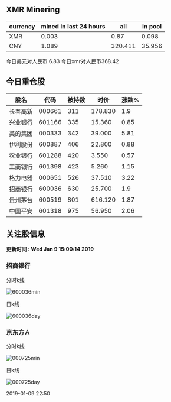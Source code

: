 ## XMR Minering

|currency|mined in last 24 hours|all|in pool|
|---|---|---|---|
|XMR|0.003|0.87|0.098|
|CNY|1.089|320.411|35.956|

今日美元对人民币 6.83	今日xmr对人民币368.42


## 今日重仓股 

|股名|代码|被持数|时价|涨跌%|
|---|---|---|---|---|
|长春高新|000661|311|178.830|1.9|
|兴业银行|601166|335|15.360|0.85|
|美的集团|000333|342|39.000|5.81|
|伊利股份|600887|406|22.800|0.88|
|农业银行|601288|420|3.550|0.57|
|工商银行|601398|423|5.260|1.15|
|格力电器|000651|526|37.510|3.22|
|招商银行|600036|630|25.700|1.9|
|贵州茅台|600519|801|616.120|1.87|
|中国平安|601318|975|56.950|2.06|

## 关注股信息
**更新时间 : Wed Jan  9 15:00:14 2019**
### 招商银行 
分时k线

![600036min](http://image.sinajs.cn/newchart/min/n/sh600036.gif)

日k线

![600036day](http://image.sinajs.cn/newchart/daily/n/sh600036.gif)

### 京东方Ａ 
分时k线

![000725min](http://image.sinajs.cn/newchart/min/n/sz000725.gif)

日k线

![000725day](http://image.sinajs.cn/newchart/daily/n/sz000725.gif)

2019-01-09 22:50